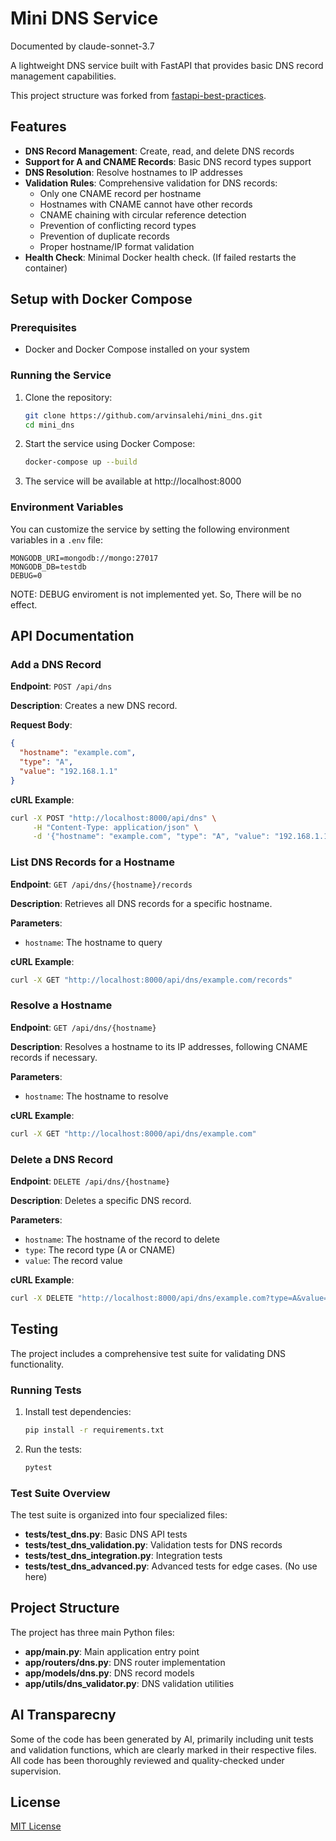 # Mini DNS Service
Documented by claude-sonnet-3.7

A lightweight DNS service built with FastAPI that provides basic DNS record management capabilities.

This project structure was forked from [fastapi-best-practices](https://github.com/purijs/fastapi-best-practices).

## Features

- **DNS Record Management**: Create, read, and delete DNS records
- **Support for A and CNAME Records**: Basic DNS record types support
- **DNS Resolution**: Resolve hostnames to IP addresses
- **Validation Rules**: Comprehensive validation for DNS records:
  - Only one CNAME record per hostname
  - Hostnames with CNAME cannot have other records
  - CNAME chaining with circular reference detection
  - Prevention of conflicting record types
  - Prevention of duplicate records
  - Proper hostname/IP format validation
- **Health Check**: Minimal Docker health check. (If failed restarts the container)
## Setup with Docker Compose

### Prerequisites

- Docker and Docker Compose installed on your system

### Running the Service

1. Clone the repository:
   ```bash
   git clone https://github.com/arvinsalehi/mini_dns.git
   cd mini_dns
   ```

2. Start the service using Docker Compose:
   ```bash
   docker-compose up --build
   ```

3. The service will be available at http://localhost:8000

### Environment Variables

You can customize the service by setting the following environment variables in a `.env` file:


```
MONGODB_URI=mongodb://mongo:27017
MONGODB_DB=testdb
DEBUG=0
```
NOTE: DEBUG enviroment is not implemented yet. So, There will be no effect.

## API Documentation

### Add a DNS Record

**Endpoint**: `POST /api/dns`

**Description**: Creates a new DNS record.

**Request Body**:
```json
{
  "hostname": "example.com",
  "type": "A",
  "value": "192.168.1.1"
}
```

**cURL Example**:
```bash
curl -X POST "http://localhost:8000/api/dns" \
     -H "Content-Type: application/json" \
     -d '{"hostname": "example.com", "type": "A", "value": "192.168.1.1"}'
```

### List DNS Records for a Hostname

**Endpoint**: `GET /api/dns/{hostname}/records`

**Description**: Retrieves all DNS records for a specific hostname.

**Parameters**:
- `hostname`: The hostname to query

**cURL Example**:
```bash
curl -X GET "http://localhost:8000/api/dns/example.com/records"
```

### Resolve a Hostname

**Endpoint**: `GET /api/dns/{hostname}`

**Description**: Resolves a hostname to its IP addresses, following CNAME records if necessary.

**Parameters**:
- `hostname`: The hostname to resolve

**cURL Example**:
```bash
curl -X GET "http://localhost:8000/api/dns/example.com"
```

### Delete a DNS Record

**Endpoint**: `DELETE /api/dns/{hostname}`

**Description**: Deletes a specific DNS record.

**Parameters**:
- `hostname`: The hostname of the record to delete
- `type`: The record type (A or CNAME)
- `value`: The record value

**cURL Example**:
```bash
curl -X DELETE "http://localhost:8000/api/dns/example.com?type=A&value=192.168.1.1"
```

## Testing

The project includes a comprehensive test suite for validating DNS functionality.

### Running Tests

1. Install test dependencies:
   ```bash
   pip install -r requirements.txt
   ```

2. Run the tests:
   ```bash
   pytest
   ```

### Test Suite Overview

The test suite is organized into four specialized files:

- **tests/test_dns.py**: Basic DNS API tests
- **tests/test_dns_validation.py**: Validation tests for DNS records
- **tests/test_dns_integration.py**: Integration tests
- **tests/test_dns_advanced.py**: Advanced tests for edge cases. (No use here)

## Project Structure

The project has three main Python files:

- **app/main.py**: Main application entry point
- **app/routers/dns.py**: DNS router implementation
- **app/models/dns.py**: DNS record models
- **app/utils/dns_validator.py**: DNS validation utilities

## AI Transparecny
Some of the code has been generated by AI, primarily including unit tests and validation functions, which are clearly marked in their respective files. All code has been thoroughly reviewed and quality-checked under supervision.

## License

[MIT License](LICENSE)
